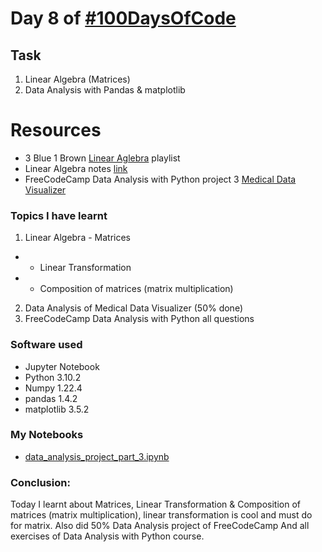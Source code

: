 # Day 8 of [#100DaysOfCode](https://twitter.com/Param3021/status/1534808911970451456)

## Task
1. Linear Algebra (Matrices)
2. Data Analysis with Pandas & matplotlib

# Resources
- 3 Blue 1 Brown [Linear Aglebra](https://www.youtube.com/playlist?list=PLZHQObOWTQDPD3MizzM2xVFitgF8hE_ab) playlist
- Linear Algebra notes [link](https://hacobe.github.io/notes/linear_algebra_3blue1brown.html)
- FreeCodeCamp Data Analysis with Python project 3 [Medical Data Visualizer](https://www.freecodecamp.org/learn/data-analysis-with-python/data-analysis-with-python-projects/medical-data-visualizer)

### Topics I have learnt
1. Linear Algebra - Matrices
- - Linear Transformation
- - Composition of matrices (matrix multiplication)
2. Data Analysis of Medical Data Visualizer (50% done)
3. FreeCodeCamp Data Analysis with Python all questions

### Software used
- Jupyter Notebook
- Python 3.10.2
- Numpy 1.22.4
- pandas 1.4.2
- matplotlib 3.5.2

### My Notebooks
- [data_analysis_project_part_3.ipynb](./data_analysis_project_part_3.ipynb)

### Conclusion:
Today I learnt about Matrices, Linear Transformation & Composition of matrices (matrix multiplication), linear transformation is cool and must do for matrix. Also did 50% Data Analysis project of FreeCodeCamp And all exercises of Data Analysis with Python course.